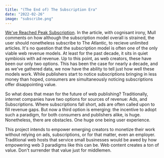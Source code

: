 ```yaml
---
title: "(The End of) The Subscription Era"
date: "2022-02-26"
image: "subscribe.png"
---
```

[We've Reached Peak Subscription](https://www.theatlantic.com/health/archive/2022/03/why-subscriptions-are-hard-to-cancel/623885/). In the article, with cognisant irony, Mull comments on how although the subscription model overall is strained, the user should nonetheless subscribe to The Atlantic, to recieve unlimited articles. It's no question that the subscription model is often one of the only viable web revenue models. At least for the past decade, it sits in quiet symbiosis with ad revenue. Up to this point, as web creators, these have been our only two options. This has been the case for nearly a decade, and as we've gathered data, we now have the ability to tell just how well these models work. While publishers start to notice subscriptions bringing in less money than hoped, consumers are simultaneously noticing subscriptions offer disappointing value.

So what does that mean for the future of web publishing? Traditionally, internet companies have two options for sources of revenue: Ads, and Subscriptions. Where subscriptions fall short, ads are often called upon to fill revenue gaps. But now a third option is emerging: the incentive to adopt such a paradigm, for both consumers and publishers alike, is huge. Nonetheless, there are obstacles. One huge one being user experience.

This project intends to empower emerging creators to monetize their work without relying on ads, subscriptions, or for that matter, even an employer. Traditional web hosts that service small businesses would be awed by how empowering web 3 paradigms like this can be. Web content creates a ton of value. Don't surrender that value just for middlemen.